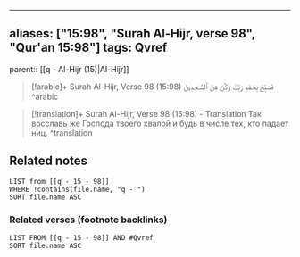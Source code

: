 
---
aliases: ["15:98", "Surah Al-Hijr, verse 98", "Qur'an 15:98"]
tags: Qvref
---

parent:: [[q - Al-Hijr (15)|Al-Hijr]]

> [!arabic]+ Surah Al-Hijr, Verse 98 (15:98)
> <span class="quran-arabic">فَسَبِّحْ بِحَمْدِ رَبِّكَ وَكُن مِّنَ ٱلسَّـٰجِدِينَ</span>
^arabic

> [!translation]+ Surah Al-Hijr, Verse 98 (15:98) - Translation
> Так восславь же Господа твоего хвалой и будь в числе тех, кто падает ниц.
^translation



## Related notes
```dataview
LIST from [[q - 15 - 98]]
WHERE !contains(file.name, "q - ")
SORT file.name ASC
```

### Related verses (footnote backlinks)
```dataview
LIST FROM [[q - 15 - 98]] AND #Qvref
SORT file.name ASC
```


